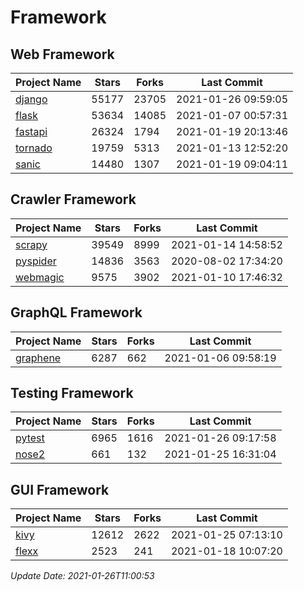 # Framework

## Web Framework
| Project Name | Stars | Forks | Last Commit |
| ------------ | ----- | ----- | ----------- |
| [django](https://github.com/django/django) | 55177 | 23705 | 2021-01-26 09:59:05 |
| [flask](https://github.com/pallets/flask) | 53634 | 14085 | 2021-01-07 00:57:31 |
| [fastapi](https://github.com/tiangolo/fastapi) | 26324 | 1794 | 2021-01-19 20:13:46 |
| [tornado](https://github.com/tornadoweb/tornado) | 19759 | 5313 | 2021-01-13 12:52:20 |
| [sanic](https://github.com/sanic-org/sanic) | 14480 | 1307 | 2021-01-19 09:04:11 |

## Crawler Framework
| Project Name | Stars | Forks | Last Commit |
| ------------ | ----- | ----- | ----------- |
| [scrapy](https://github.com/scrapy/scrapy) | 39549 | 8999 | 2021-01-14 14:58:52 |
| [pyspider](https://github.com/binux/pyspider) | 14836 | 3563 | 2020-08-02 17:34:20 |
| [webmagic](https://github.com/code4craft/webmagic) | 9575 | 3902 | 2021-01-10 17:46:32 |

## GraphQL Framework
| Project Name | Stars | Forks | Last Commit |
| ------------ | ----- | ----- | ----------- |
| [graphene](https://github.com/graphql-python/graphene) | 6287 | 662 | 2021-01-06 09:58:19 |

## Testing Framework
| Project Name | Stars | Forks | Last Commit |
| ------------ | ----- | ----- | ----------- |
| [pytest](https://github.com/pytest-dev/pytest) | 6965 | 1616 | 2021-01-26 09:17:58 |
| [nose2](https://github.com/nose-devs/nose2) | 661 | 132 | 2021-01-25 16:31:04 |

## GUI Framework
| Project Name | Stars | Forks | Last Commit |
| ------------ | ----- | ----- | ----------- |
| [kivy](https://github.com/kivy/kivy) | 12612 | 2622 | 2021-01-25 07:13:10 |
| [flexx](https://github.com/flexxui/flexx) | 2523 | 241 | 2021-01-18 10:07:20 |

*Update Date: 2021-01-26T11:00:53*